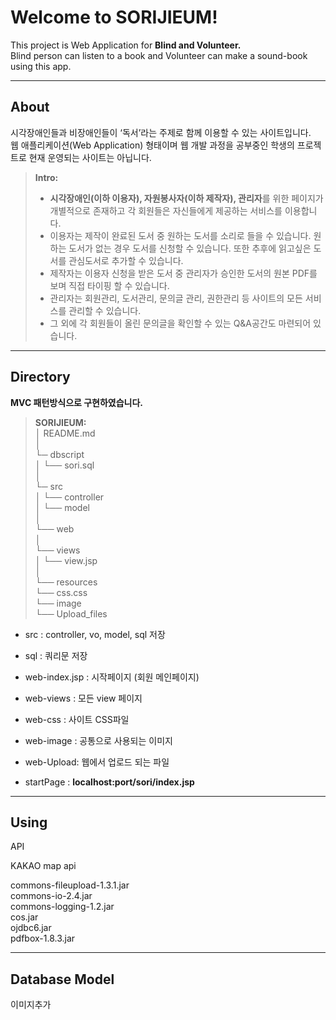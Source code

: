 
<h1 id="welcome-to-sorijieum">Welcome to SORIJIEUM!</h1>

<p>This project is Web Application for <strong>Blind and Volunteer.</strong> <br>
Blind person can listen to a book and Volunteer can make a sound-book using this app.</p>

<hr>

<h2 id="about">About</h2>

<p>시각장애인들과 비장애인들이 ‘독서’라는 주제로 함께 이용할 수 있는 사이트입니다. <br>
웹 애플리케이션(Web Application) 형태이며 웹 개발 과정을 공부중인 학생의 프로젝트로 현재 운영되는 사이트는 아닙니다.</p>

<blockquote>
  <p><strong>Intro:</strong></p>
  
  <ul>
  <li><strong>시각장애인(이하 이용자), 자원봉사자(이하 제작자), 관리자</strong>를 위한 페이지가 개별적으로 존재하고 각 회원들은 자신들에게 제공하는 서비스를 이용합니다.</li>
  <li>이용자는 제작이 완료된 도서 중 원하는 도서를 소리로 들을 수 있습니다. 원하는 도서가 없는 경우 도서를 신청할 수 있습니다. 또한 추후에 읽고싶은 도서를 관심도서로 추가할 수 있습니다.</li>
  <li>제작자는 이용자 신청을 받은 도서 중 관리자가 승인한 도서의 원본 PDF를 보며 직접 타이핑 할 수 있습니다.</li>
  <li>관리자는 회원관리, 도서관리, 문의글 관리, 권한관리 등 사이트의 모든 서비스를 관리할 수 있습니다. </li>
  <li>그 외에 각 회원들이 올린 문의글을 확인할 수 있는 Q&amp;A공간도 마련되어 있습니다.</li>
  </ul>
</blockquote>

<hr>

<h2 id="directory">Directory</h2>

<p><i class="icon-file"></i><strong>MVC 패턴방식으로 구현하였습니다.</strong> </p>

<blockquote>
  <p><strong>SORIJIEUM:</strong> <br>
  │   README.md <br>
  │ <br>
  └─  dbscript <br>
  │    └── sori.sql <br>
  │ <br>
  └─  src <br>
  │    └── controller <br>
  │    └── model <br>
  │ <br>
  └── web <br>
        │ <br>
        └──  views <br>
        │       └── view.jsp <br>
        │ <br>
        └──  resources <br>
                  └── css.css <br>
                  └── image <br>
                  └── Upload_files</p>
</blockquote>

<ul>
<li><p>src : controller, vo, model, sql 저장</p></li>
<li><p>sql : 쿼리문 저장</p></li>
<li><p>web-index.jsp : 시작페이지 (회원 메인페이지)</p></li>
<li><p>web-views : 모든 view 페이지</p></li>
<li><p>web-css : 사이트 CSS파일</p></li>
<li><p>web-image : 공통으로 사용되는 이미지</p></li>
<li><p>web-Upload: 웹에서 업로드 되는 파일</p></li>
<li><p>startPage : <strong>localhost:port/sori/index.jsp</strong></p></li>
</ul>

<hr>

<h2 id="using">Using</h2>

<p>API</p>

<p>KAKAO map api</p>

<p>commons-fileupload-1.3.1.jar <br>
commons-io-2.4.jar <br>
commons-logging-1.2.jar <br>
cos.jar <br>
ojdbc6.jar <br>
pdfbox-1.8.3.jar</p>

<hr>

<h2 id="database-model">Database Model</h2>

<p>이미지추가</p>
